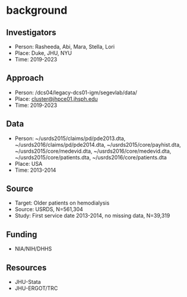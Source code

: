 # background

## Investigators
* Person: Rasheeda, Abi, Mara, Stella, Lori
* Place: Duke, JHU, NYU
* Time: 2019-2023

## Approach
* Person: /dcs04/legacy-dcs01-igm/segevlab/data/ 
* Place: cluster@jhpce01.jhsph.edu
* Time: 2019-2023

## Data
* Person: ~/usrds2015/claims/pd/pde2013.dta, ~/usrds2016/claims/pd/pde2014.dta, ~/usrds2015/core/payhist.dta, ~/usrds2015/core/medevid.dta, ~/usrds2016/core/medevid.dta, ~/usrds2015/core/patients.dta, ~/usrds2016/core/patients.dta 
* Place: USA
* Time: 2013-2014

## Source
* Target: Older patients on hemodialysis
* Source: USRDS, N=561,304
* Study: First service date 2013-2014, no missing data, N=39,319

## Funding
* NIA/NIH/DHHS

## Resources
* JHU-Stata
* JHU-ERGOT/TRC
